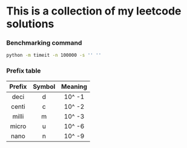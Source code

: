 # This is a collection of my leetcode solutions

### Benchmarking command
```sh
python -m timeit -n 100000 -s '' ''
```

### Prefix table
| Prefix | Symbol | Meaning |
| :----: | :----: | :-----: |
|  deci  |   d    | 10^ -1  |
|  centi |   c    | 10^ -2  |
|  milli |   m    | 10^ -3  |
|  micro |   u    | 10^ -6  |
|  nano  |   n    | 10^ -9  |